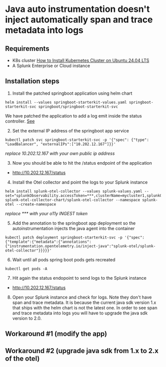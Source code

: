 # Java auto instrumentation doesn't inject automatically span and trace metadata into logs

## Requirements
* K8s cluster [How to Install Kubernetes Cluster on Ubuntu 24.04 LTS](https://hbayraktar.medium.com/how-to-install-kubernetes-cluster-on-ubuntu-22-04-step-by-step-guide-7dbf7e8f5f99)
* A Splunk Enterprise or Cloud instance

## Installation steps

1. Install the patched springboot application using helm chart
```
helm install --values springboot-starterkit-values.yaml springboot-starterkit-svc springboot/springboot-starterkit-svc
```
We have patched the application to add a log emit inside the status controller. [See](https://github.com/josephrodriguez/springboot-starterkit/commit/8c506856bbb321f641ced6215a15f1067931de44)

2. Set the external IP address of the springboot app service
```
kubectl patch svc springboot-starterkit-svc -p '{"spec": {"type": "LoadBalancer", "externalIPs":["10.202.12.167"]}}'
```
*replace 10.202.12.167 with your own public ip address*

3. Now you should be able to hit the /status endpoint of the application
* http://10.202.12.167/status

4. Install the Otel collector and point the logs to your Splunk instance
```
helm install splunk-otel-collector --values splunk-values.yaml --set="splunkObservability.accessToken=***,clusterName=mycluster1,splunkObservability.realm=us1,gateway.enabled=false,splunkObservability.profilingEnabled=true,environment=lab,operator.enabled=true,certmanager.enabled=true,agent.discovery.enabled=true" splunk-otel-collector-chart/splunk-otel-collector --namespace splunk-otel --create-namespace
```
*replace *** with your o11y INGEST token*

5. Add the annotation to the springboot app deployment so the autoinstrumentation injects the java agent into the container
```
kubectl patch deployment springboot-starterkit-svc -p '{"spec":{"template":{"metadata":{"annotations":{"instrumentation.opentelemetry.io/inject-java":"splunk-otel/splunk-otel-collector"}}}}}'
```

6. Wait until all pods spring boot pods gets recreated
```
kubectl get pods -A
```

7. Hit again the status endopoint to send logs to the Splunk instance
* http://10.202.12.167/status

8. Open your Splunk instance and check for logs. Note they don't have span and trace metadata. It is because the current java sdk version 1.x that ships with the helm chart is not the latest one. In order to see span and trace metadata into logs you will have to upgrade the java sdk version to 2.0.

## Workaround #1 (modify the app)

## Workaround #2 (upgrade java sdk from 1.x to 2.x of the otel)
